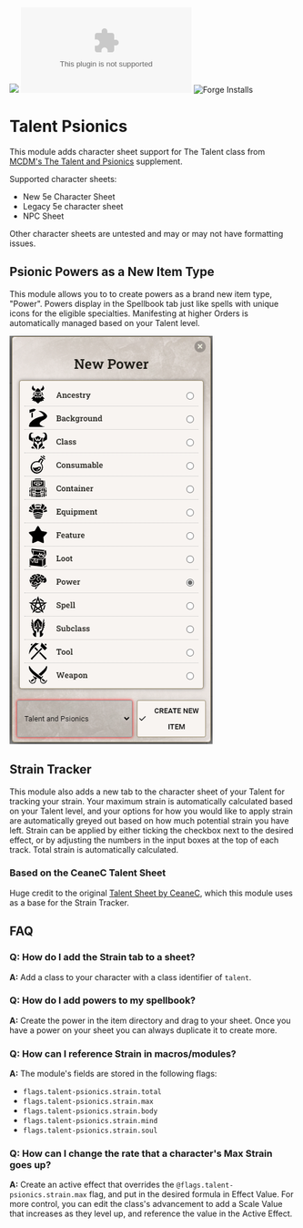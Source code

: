 ![](https://img.shields.io/badge/Foundry-v11-informational)
![Latest Release Download Count](https://img.shields.io/github/downloads/JPMeehan/talent-psionics/latest/module.zip)
![Forge Installs](https://img.shields.io/badge/dynamic/json?label=Forge%20Installs&query=package.installs&suffix=%25&url=https%3A%2F%2Fforge-vtt.com%2Fapi%2Fbazaar%2Fpackage%2Ftalent-psionics&colorB=4aa94a)

# Talent Psionics

This module adds character sheet support for The Talent class from [MCDM's The Talent and Psionics](https://mcdm.gg/Talent) supplement.

Supported character sheets:

- New 5e Character Sheet
- Legacy 5e character sheet
- NPC Sheet
    <!-- * [Tidy5e Sheet](https://foundryvtt.com/packages/tidy5e-sheet/) -->
  <!-- (Tidy TBD when it updates to 3.0) -->

Other character sheets are untested and may or may not have formatting issues.

## Psionic Powers as a New Item Type

This module allows you to to create powers as a brand new item type, "Power". Powers display in the Spellbook tab just like spells with unique icons for the eligible specialties. Manifesting at higher Orders is automatically managed based on your Talent level.

![Unique Power Item Type](assets/docs/ItemCreation.PNG)

## Strain Tracker

This module also adds a new tab to the character sheet of your Talent for tracking your strain. Your maximum strain is automatically calculated based on your Talent level, and your options for how you would like to apply strain are automatically greyed out based on how much potential strain you have left. Strain can be applied by either ticking the checkbox next to the desired effect, or by adjusting the numbers in the input boxes at the top of each track. Total strain is automatically calculated.

### Based on the CeaneC Talent Sheet

Huge credit to the original [Talent Sheet by CeaneC](https://foundryvtt.com/packages/ceane-talent/), which this module uses as a base for the Strain Tracker.

## FAQ

### **Q:** How do I add the Strain tab to a sheet?

**A:** Add a class to your character with a class identifier of `talent`.

### **Q:** How do I add powers to my spellbook?

**A:** Create the power in the item directory and drag to your sheet. Once you have a power on your sheet you can always duplicate it to create more.

### **Q:** How can I reference Strain in macros/modules?

**A:** The module's fields are stored in the following flags:

- `flags.talent-psionics.strain.total`
- `flags.talent-psionics.strain.max`
- `flags.talent-psionics.strain.body`
- `flags.talent-psionics.strain.mind`
- `flags.talent-psionics.strain.soul`

### **Q**: How can I change the rate that a character's Max Strain goes up?

**A:** Create an active effect that overrides the `@flags.talent-psionics.strain.max` flag, and put in the desired formula in Effect Value. For more control, you can edit the class's advancement to add a Scale Value that increases as they level up, and reference the value in the Active Effect.
